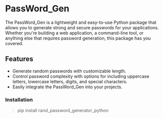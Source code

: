 # PassWord_Gen

The PassWord_Gen is a lightweight and easy-to-use Python package that allows you to generate strong and secure passwords for your applications. Whether you're building a web application, a command-line tool, or anything else that requires password generation, this package has you covered.

## **Features**

* Generate random passwords with customizable length.
* Control password complexity with options for including uppercase letters, lowercase letters, digits, and special characters.
* Easily integrate the PassWord_Gen into your projects.

### Installation

> pip install rand_password_generator_python
